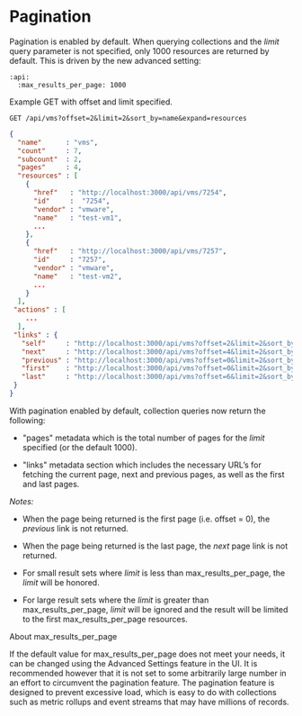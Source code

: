 # Pagination

Pagination is enabled by default. When querying collections and the
*limit* query parameter is not specified, only 1000 resources are
returned by default. This is driven by the new advanced setting:

``` data
:api:
  :max_results_per_page: 1000
```

Example GET with offset and limit specified.

``` data
GET /api/vms?offset=2&limit=2&sort_by=name&expand=resources
```

``` json
{
  "name"      : "vms",
  "count"     : 7,
  "subcount"  : 2,
  "pages"     : 4,
  "resources" : [
    {
      "href"   : "http://localhost:3000/api/vms/7254",
      "id"     :  "7254",
      "vendor" : "vmware",
      "name"   : "test-vm1",
      ...
    },
    {
      "href"   : "http://localhost:3000/api/vms/7257",
      "id"     : "7257",
      "vendor" : "vmware",
      "name"   : "test-vm2",
      ...
    }
  ],
 "actions" : [
    ...
  ],
 "links" : {
   "self"     : "http://localhost:3000/api/vms?offset=2&limit=2&sort_by=name&expand=resources",
   "next"     : "http://localhost:3000/api/vms?offset=4&limit=2&sort_by=name&expand=resources",
   "previous" : "http://localhost:3000/api/vms?offset=0&limit=2&sort_by=name&expand=resources",
   "first"    : "http://localhost:3000/api/vms?offset=0&limit=2&sort_by=name&expand=resources",
   "last"     : "http://localhost:3000/api/vms?offset=6&limit=2&sort_by=name&expand=resources"
 }
}
```

With pagination enabled by default, collection queries now return the
following:

  - "pages" metadata which is the total number of pages for the *limit*
    specified (or the default 1000).

  - "links" metadata section which includes the necessary URL’s for
    fetching the current page, next and previous pages, as well as the
    first and last pages.

*Notes:*

  - When the page being returned is the first page (i.e. offset = 0),
    the *previous* link is not returned.

  - When the page being returned is the last page, the *next* page link
    is not returned.

  - For small result sets where *limit* is less than
    max\_results\_per\_page, the *limit* will be honored.

  - For large result sets where the *limit* is greater than
    max\_results\_per\_page, *limit* will be ignored and the result will
    be limited to the first max\_results\_per\_page resources.

<div class="note">

<div class="title">

About max\_results\_per\_page

</div>

If the default value for max\_results\_per\_page does not meet your
needs, it can be changed using the Advanced Settings feature in the UI.
It is recommended however that it is not set to some arbitrarily large
number in an effort to circumvent the pagination feature. The pagination
feature is designed to prevent excessive load, which is easy to do with
collections such as metric rollups and event streams that may have
millions of records.

</div>
